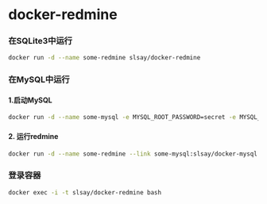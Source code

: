 # docker-redmine


### 在SQLite3中运行
```sh
docker run -d --name some-redmine slsay/docker-redmine
```

### 在MySQL中运行
#### 1.启动MySQL
```sh
docker run -d --name some-mysql -e MYSQL_ROOT_PASSWORD=secret -e MYSQL_DATABASE=redmine slsay/docker-mysql
```
#### 2. 运行redmine
```sh
docker run -d --name some-redmine --link some-mysql:slsay/docker-mysql slsay/docker-redmine
```

### 登录容器
```sh
docker exec -i -t slsay/docker-redmine bash
```
